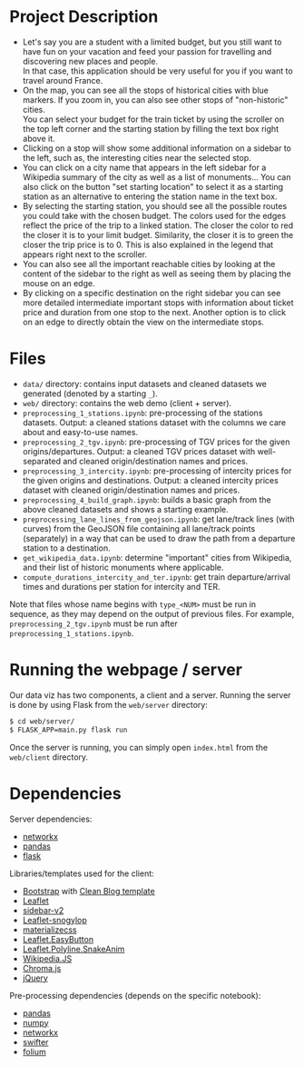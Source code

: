 # Project Description

- Let's say you are a student with a limited budget, but you still want to have
  fun on your vacation and feed your passion for travelling and discovering new
  places and people.  
  In that case, this application should be very useful for you if you want to
  travel around France. 
- On the map, you can see all the stops of historical cities with blue markers.
  If you zoom in, you can also see other stops of "non-historic" cities.  
  You can select your budget for the train ticket by using the scroller on the
  top left corner and the starting station by filling the text box right above
  it.
- Clicking on a stop will show some additional information on a sidebar to the
  left, such as, the interesting cities near the selected stop.
- You can click on a city name that appears in the left sidebar for a Wikipedia
  summary of the city as well as a list of monuments... You can also click on
  the button "set starting location" to select it as a starting station as an
  alternative to entering the station name in the text box.
- By selecting the starting station, you should see all the possible routes you
  could take with the chosen budget. The colors used for the edges reflect the
  price of the trip to a linked station. The closer the color to red the closer
  it is to your limit budget. Similarity, the closer it is to green the closer
  the trip price is to 0. This is also explained in the legend that appears
  right next to the scroller.
- You can also see all the important reachable cities by looking at the content
  of the sidebar to the right as well as seeing them by placing the mouse on an
  edge.
- By clicking on a specific destination on the right sidebar you can see more
  detailed intermediate important stops with information about ticket price and
  duration from one stop to the next. Another option is to click on an edge to
  directly obtain the view on the intermediate stops.

# Files

- `data/` directory: contains input datasets and cleaned datasets we generated
  (denoted by a starting `_`).
- `web/` directory: contains the web demo (client + server).
- `preprocessing_1_stations.ipynb`: pre-processing of the stations datasets.
  Output: a cleaned stations dataset with the columns we care about and
  easy-to-use names.
- `preprocessing_2_tgv.ipynb`: pre-processing of TGV prices for the given
  origins/departures. Output: a cleaned TGV prices dataset with well-separated
  and cleaned origin/destination names and prices.
- `preprocessing_3_intercity.ipynb`: pre-processing of intercity prices for the
  given origins and destinations. Output: a cleaned intercity prices dataset
  with cleaned origin/destination names and prices.
- `preprocessing_4_build_graph.ipynb`: builds a basic graph from the above
  cleaned datasets and shows a starting example.
- `preprocessing_lane_lines_from_geojson.ipynb`: get lane/track lines (with
  curves) from the GeoJSON file containing all lane/track points (separately)
  in a way that can be used to draw the path from a departure station to a
  destination.
- `get_wikipedia_data.ipynb`: determine "important" cities from Wikipedia, and
  their list of historic monuments where applicable.
- `compute_durations_intercity_and_ter.ipynb`: get train departure/arrival
  times and durations per station for intercity and TER.

Note that files whose name begins with `type_<NUM>` must be run in sequence, as
they may depend on the output of previous files. For example,
`preprocessing_2_tgv.ipynb` must be run after `preprocessing_1_stations.ipynb`.

# Running the webpage / server

Our data viz has two components, a client and a server. Running the server is
done by using Flask from the `web/server` directory:
```bash
$ cd web/server/
$ FLASK_APP=main.py flask run
```

Once the server is running, you can simply open `index.html` from the
`web/client` directory.

# Dependencies

Server dependencies:

- [networkx](https://pypi.org/project/networkx/)
- [pandas](https://pypi.org/project/pandas/)
- [flask](https://pypi.org/project/Flask/)

Libraries/templates used for the client:

- [Bootstrap](https://getbootstrap.com/) with [Clean Blog template](https://github.com/BlackrockDigital/startbootstrap-clean-blog)
- [Leaflet](https://leafletjs.com/)
- [sidebar-v2](https://github.com/Turbo87/sidebar-v2)
- [Leaflet-snogylop](https://github.com/ebrelsford/Leaflet.snogylop)
- [materializecss](https://materializecss.com/)
- [Leaflet.EasyButton](https://github.com/CliffCloud/Leaflet.EasyButton/)
- [Leaflet.Polyline.SnakeAnim](https://github.com/IvanSanchez/Leaflet.Polyline.SnakeAnim/)
- [Wikipedia.JS](http://okfnlabs.org/wikipediajs/)
- [Chroma.js](https://github.com/gka/chroma.js)
- [jQuery](https://jquery.com/)

Pre-processing dependencies (depends on the specific notebook):

- [pandas](https://pypi.org/project/pandas/)
- [numpy](https://pypi.org/project/numpy/)
- [networkx](https://pypi.org/project/networkx/)
- [swifter](https://pypi.org/project/swifter/)
- [folium](https://pypi.org/project/folium/)
